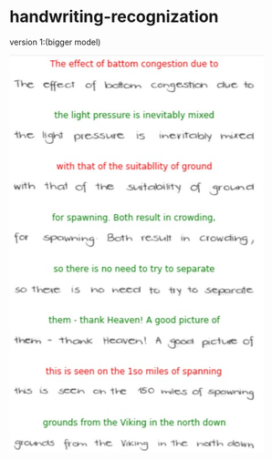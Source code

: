 # handwriting-recognization

version 1:(bigger model)

![alt text](https://github.com/AnujPanthri/handwriting-recognization/blob/main/validation_ex_results.jpg?raw=True)
